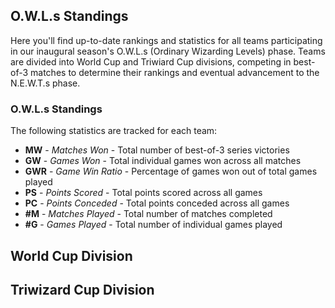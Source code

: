 ## O.W.L.s Standings

 Here you'll find up-to-date rankings and statistics for all teams participating in our inaugural season's O.W.L.s (Ordinary Wizarding Levels) phase. Teams are divided into World Cup and Triwiard Cup divisions, competing in best-of-3 matches to determine their rankings and eventual advancement to the N.E.W.T.s phase.

### O.W.L.s  Standings
The following statistics are tracked for each team:
- **MW** - *Matches Won* - Total number of best-of-3 series victories
- **GW** - *Games Won* - Total individual games won across all matches
- **GWR** - *Game Win Ratio* - Percentage of games won out of total games played
- **PS** - *Points Scored* - Total points scored across all games
- **PC** - *Points Conceded* - Total points conceded across all games
- **#M** - *Matches Played* - Total number of matches completed
- **#G** - *Games Played* - Total number of individual games played


## World Cup Division
<div id="worldcup-stats-table"></div>

## Triwizard Cup Division
<div id="triwizardcup-stats-table"></div>